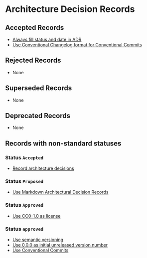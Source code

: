 <!-- This file has been generated by `pyadr`. Manual changes will be erased at next generation. -->
# Architecture Decision Records

## Accepted Records

* [Always fill status and date in ADR](docs/adr/0006-always-fill-status-and-date-in-adr.md)
* [Use Conventional Changelog format for Conventional Commits](docs/adr/0007-use-conventional-changelog-format-for-conventional-commits.md)

## Rejected Records

* None

## Superseded Records

* None

## Deprecated Records

* None

## Records with non-standard statuses

### Status `Accepted`

* [Record architecture decisions](docs/adr/0000-record-architecture-decisions.md)

### Status `Proposed`

* [Use Markdown Architectural Decision Records](docs/adr/0001-use-markdown-architectural-decision-records.md)

### Status `Approved`

* [Use CC0-1.0 as license](docs/adr/0002-use-cc0-1-0-as-license.md)

### Status `approved`

* [Use semantic versioning](docs/adr/0003-use-semantic-versioning.md)
* [Use 0.0.0 as initial unreleased version number](docs/adr/0004-use-0-0-0-as-initial-unreleased-version-number.md)
* [Use Conventional Commits](docs/adr/0005-use-conventional-commits.md)
